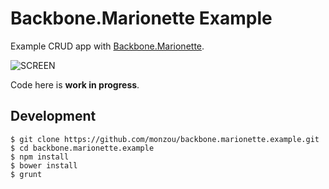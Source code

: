 # Backbone.Marionette Example

Example CRUD app with [Backbone.Marionette](https://github.com/marionettejs/backbone.marionette).

![SCREEN](https://www.evernote.com/shard/s17/sh/83c6d0cf-92c7-4a75-b6ed-9a61783a8857/1b156d312f71ebd0cd9270e87f049181/res/4975389b-dd31-49b5-b692-a27079eb7390/skitch.png)

Code here is **work in progress**.

## Development

```
$ git clone https://github.com/monzou/backbone.marionette.example.git
$ cd backbone.marionette.example
$ npm install
$ bower install
$ grunt
```
